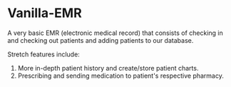 # Vanilla-EMR

A very basic EMR (electronic medical record) that consists of checking in and checking out patients and adding patients to our database.

Stretch features include:
1. More in-depth patient history and create/store patient charts.
2. Prescribing and sending medication to patient's respective pharmacy. 
